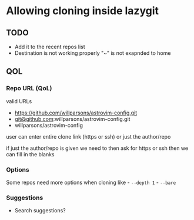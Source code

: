 # Allowing cloning inside lazygit

## TODO
- Add it to the recent repos list
- Destination is not working properly
    "~" is not exapnded to home

## QOL

### Repo URL (QoL)

valid URLs
- https://github.com/willparsons/astrovim-config.git
- git@github.com:willparsons/astrovim-config.git
- willparsons/astrovim-config

user can enter entire clone link (https or ssh) or just the author/repo

if just the author/repo is given we need to then ask for https or ssh
then we can fill in the blanks

### Options
Some repos need more options when cloning like
    - `--depth 1`
    - `--bare`

### Suggestions
- Search suggestions?
